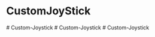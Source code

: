 # CustomJoyStick
#   C u s t o m - J o y s t i c k  
 #   C u s t o m - J o y s t i c k  
 #   C u s t o m - J o y s t i c k  
 